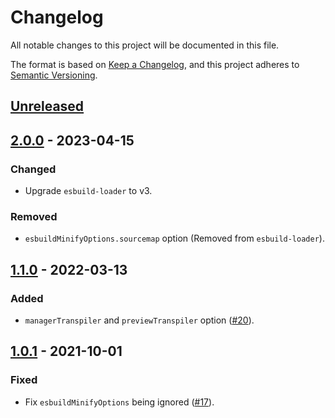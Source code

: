 # Changelog

All notable changes to this project will be documented in this file.

The format is based on [Keep a Changelog](https://keepachangelog.com/en/1.0.0/),
and this project adheres to [Semantic Versioning](https://semver.org/spec/v2.0.0.html).

## [Unreleased]

## [2.0.0] - 2023-04-15

### Changed

- Upgrade `esbuild-loader` to v3.

### Removed

- `esbuildMinifyOptions.sourcemap` option (Removed from `esbuild-loader`).

## [1.1.0] - 2022-03-13

### Added

- `managerTranspiler` and `previewTranspiler` option ([#20](https://github.com/pocka/storybook-addon-turbo-build/pull/20)).

## [1.0.1] - 2021-10-01

### Fixed

- Fix `esbuildMinifyOptions` being ignored ([#17](https://github.com/pocka/storybook-addon-turbo-build/pull/17)).

[Unreleased]: https://github.com/pocka/storybook-addon-turbo-build/compare/v2.0.0...HEAD
[2.0.0]: https://github.com/pocka/storybook-addon-turbo-build/compare/v1.1.0...v2.0.0
[1.1.0]: https://github.com/pocka/storybook-addon-turbo-build/compare/v1.0.1...v1.1.0
[1.0.1]: https://github.com/pocka/storybook-addon-turbo-build/compare/v1.0.0...v1.0.1
